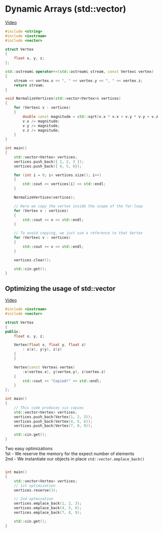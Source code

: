 # Dynamic Arrays (std::vector)

[Video](https://www.youtube.com/watch?v=PocJ5jXv8No&index=48&list=PLlrATfBNZ98dudnM48yfGUldqGD0S4FFb&t=2s)

```cpp
#include <string>
#include <iostream>
#include <vector>

struct Vertex
{
    float x, y, z;
};

std::ostream& operator<<(std::ostream& stream, const Vertex& vertex)
{
    stream << vertex.x << ", " << vertex.y << ", " << vertex.z;
    return stream;
}

void NormalizeVertices(std::vector<Vertex>& vertices)
{
    for (Vertex& v : vertices)
    {
        double const magnitude = std::sqrt(v.x * v.x + v.y * v.y + v.z * v.z);
        v.x /= magnitude;
        v.y /= magnitude;
        v.z /= magnitude;
    }
}

int main()
{	
    std::vector<Vertex> vertices;
    vertices.push_back({ 1, 2, 3 });
    vertices.push_back({ 4, 5, 6});

    for (int i = 0; i< vertices.size(); i++)
    {
        std::cout << vertices[i] << std::endl;
    }

    NormalizeVertices(vertices);

    // Here we copy the vertex inside the scope of the for-loop
    for (Vertex v : vertices)
    {
        std::cout << v << std::endl;
    }

    // To avoid copying, we just use a reference to that Vertex
    for (Vertex& v : vertices)
    {
        std::cout << v << std::endl;
    }

    vertices.clear();

    std::cin.get();
}
```

## Optimizing the usage of std::vector

[Video](https://www.youtube.com/watch?v=HcESuwmlHEY&index=48&list=PLlrATfBNZ98dudnM48yfGUldqGD0S4FFb)

```cpp
#include <iostream>
#include <vector>

struct Vertex
{
public:
    float x, y, z;

    Vertex(float x, float y, float z)
        : x(x), y(y), z(z)
    {
    }

    Vertex(const Vertex& vertex)
        :x(vertex.x), y(vertex.y), z(vertex.z)
    {	
        std::cout << "Copied!" << std::endl;
    }
};

int main()
{	
    // This code produces six copies
    std::vector<Vertex> vertices;
    vertices.push_back(Vertex(1, 2, 3));
    vertices.push_back(Vertex(4, 5, 6));
    vertices.push_back(Vertex(7, 8, 9));

    std::cin.get();
}
```

Two easy optimizations  
1st - We reserve the memory for the expect number of elements  
2nd - We instantiate our objects in place `std::vector.emplace_back()`

```cpp

int main()
{		
    std::vector<Vertex> vertices;
    // 1st optimization
    vertices.reserve(3);

    // 2nd optmization
    vertices.emplace_back(1, 2, 3);
    vertices.emplace_back(4, 5, 6);
    vertices.emplace_back(7, 8, 9);

    std::cin.get();
}
```
